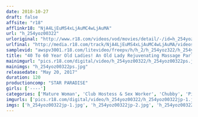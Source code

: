 ```yaml
---
date: 2018-10-27
draft: false
affsite: "r18"
afflinkr18: "NjA4LjEuMS4xLjAuMC4wLjAuMA"
url: "h_254yoz00322"
urloriginal: "http://www.r18.com/videos/vod/movies/detail/-/id=h_254yoz00322"
urlfinal: "http://media.r18.com/track/NjA4LjEuMS4xLjAuMC4wLjAuMA/videos/vod/movies/detail/-/id=h_254yoz00322"
samplevid: "awspv3001.r18.com/litevideo/freepv/h/h_2/h_254yoz322/h_254yoz322_dmb_w.mp4"
title: "40 To 60 Year Old Ladies! An Old Lady Rejuvenating Massage Parlor"
mainimgurl: "pics.r18.com/digital/video/h_254yoz00322/h_254yoz00322ps.jpg"
mainimgs: "h_254yoz00322ps.jpg"
releasedate: "May 20, 2017"
duration: 120
productioncomp: "STAR PARADISE"
girls: ['----']
categories: ['Mature Woman', 'Club Hostess & Sex Worker', 'Chubby', 'Picking Up Girls', 'Massage', 'Hi-Def']
imgurls: ['pics.r18.com/digital/video/h_254yoz00322/h_254yoz00322jp-1.jpg', 'pics.r18.com/digital/video/h_254yoz00322/h_254yoz00322jp-2.jpg', 'pics.r18.com/digital/video/h_254yoz00322/h_254yoz00322jp-3.jpg', 'pics.r18.com/digital/video/h_254yoz00322/h_254yoz00322jp-4.jpg', 'pics.r18.com/digital/video/h_254yoz00322/h_254yoz00322jp-5.jpg', 'pics.r18.com/digital/video/h_254yoz00322/h_254yoz00322jp-6.jpg', 'pics.r18.com/digital/video/h_254yoz00322/h_254yoz00322jp-7.jpg', 'pics.r18.com/digital/video/h_254yoz00322/h_254yoz00322jp-8.jpg', 'pics.r18.com/digital/video/h_254yoz00322/h_254yoz00322jp-9.jpg', 'pics.r18.com/digital/video/h_254yoz00322/h_254yoz00322jp-10.jpg', 'pics.r18.com/digital/video/h_254yoz00322/h_254yoz00322jp-11.jpg', 'pics.r18.com/digital/video/h_254yoz00322/h_254yoz00322jp-12.jpg', 'pics.r18.com/digital/video/h_254yoz00322/h_254yoz00322jp-13.jpg', 'pics.r18.com/digital/video/h_254yoz00322/h_254yoz00322jp-14.jpg', 'pics.r18.com/digital/video/h_254yoz00322/h_254yoz00322jp-15.jpg', 'pics.r18.com/digital/video/h_254yoz00322/h_254yoz00322jp-16.jpg', 'pics.r18.com/digital/video/h_254yoz00322/h_254yoz00322jp-17.jpg', 'pics.r18.com/digital/video/h_254yoz00322/h_254yoz00322jp-18.jpg', 'pics.r18.com/digital/video/h_254yoz00322/h_254yoz00322jp-19.jpg', 'pics.r18.com/digital/video/h_254yoz00322/h_254yoz00322jp-20.jpg']
imgs: ['h_254yoz00322jp-1.jpg', 'h_254yoz00322jp-2.jpg', 'h_254yoz00322jp-3.jpg', 'h_254yoz00322jp-4.jpg', 'h_254yoz00322jp-5.jpg', 'h_254yoz00322jp-6.jpg', 'h_254yoz00322jp-7.jpg', 'h_254yoz00322jp-8.jpg', 'h_254yoz00322jp-9.jpg', 'h_254yoz00322jp-10.jpg', 'h_254yoz00322jp-11.jpg', 'h_254yoz00322jp-12.jpg', 'h_254yoz00322jp-13.jpg', 'h_254yoz00322jp-14.jpg', 'h_254yoz00322jp-15.jpg', 'h_254yoz00322jp-16.jpg', 'h_254yoz00322jp-17.jpg', 'h_254yoz00322jp-18.jpg', 'h_254yoz00322jp-19.jpg', 'h_254yoz00322jp-20.jpg']
---
```

